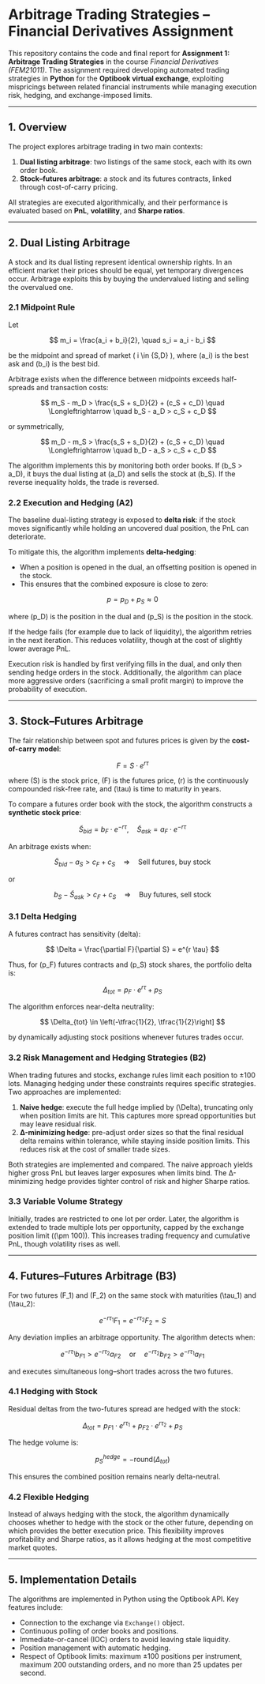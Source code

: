 # Arbitrage Trading Strategies – Financial Derivatives Assignment  

This repository contains the code and final report for **Assignment 1: Arbitrage Trading Strategies** in the course *Financial Derivatives (FEM21011)*. The assignment required developing automated trading strategies in **Python** for the **Optibook virtual exchange**, exploiting mispricings between related financial instruments while managing execution risk, hedging, and exchange-imposed limits.  

---

## 1. Overview  

The project explores arbitrage trading in two main contexts:  

1. **Dual listing arbitrage**: two listings of the same stock, each with its own order book.  
2. **Stock–futures arbitrage**: a stock and its futures contracts, linked through cost-of-carry pricing.  

All strategies are executed algorithmically, and their performance is evaluated based on **PnL**, **volatility**, and **Sharpe ratios**.  

---

## 2. Dual Listing Arbitrage  

A stock and its dual listing represent identical ownership rights. In an efficient market their prices should be equal, yet temporary divergences occur. Arbitrage exploits this by buying the undervalued listing and selling the overvalued one.  

### 2.1 Midpoint Rule  

Let  

$$ m_i = \frac{a_i + b_i}{2}, \quad s_i = a_i - b_i $$  

be the midpoint and spread of market \( i \in \{S,D\} \), where \(a_i\) is the best ask and \(b_i\) is the best bid.  

Arbitrage exists when the difference between midpoints exceeds half-spreads and transaction costs:  

$$ 
m_S - m_D > \frac{s_S + s_D}{2} + (c_S + c_D) 
\quad \Longleftrightarrow \quad b_S - a_D > c_S + c_D 
$$  

or symmetrically,  

$$ 
m_D - m_S > \frac{s_S + s_D}{2} + (c_S + c_D) 
\quad \Longleftrightarrow \quad b_D - a_S > c_S + c_D 
$$  

The algorithm implements this by monitoring both order books. If \(b_S > a_D\), it buys the dual listing at \(a_D\) and sells the stock at \(b_S\). If the reverse inequality holds, the trade is reversed.  

### 2.2 Execution and Hedging (A2)  

The baseline dual-listing strategy is exposed to **delta risk**: if the stock moves significantly while holding an uncovered dual position, the PnL can deteriorate.  

To mitigate this, the algorithm implements **delta-hedging**:  
- When a position is opened in the dual, an offsetting position is opened in the stock.  
- This ensures that the combined exposure is close to zero:  

$$
p = p_D + p_S \approx 0
$$  

where \(p_D\) is the position in the dual and \(p_S\) is the position in the stock.  

If the hedge fails (for example due to lack of liquidity), the algorithm retries in the next iteration. This reduces volatility, though at the cost of slightly lower average PnL.  

Execution risk is handled by first verifying fills in the dual, and only then sending hedge orders in the stock. Additionally, the algorithm can place more aggressive orders (sacrificing a small profit margin) to improve the probability of execution.  

---

## 3. Stock–Futures Arbitrage  

The fair relationship between spot and futures prices is given by the **cost-of-carry model**:  

$$
F = S \cdot e^{r \tau}
$$  

where \(S\) is the stock price, \(F\) is the futures price, \(r\) is the continuously compounded risk-free rate, and \(\tau\) is time to maturity in years.  

To compare a futures order book with the stock, the algorithm constructs a **synthetic stock price**:  

$$
\tilde{S}_{bid} = b_F \cdot e^{-r \tau}, 
\quad 
\tilde{S}_{ask} = a_F \cdot e^{-r \tau}
$$  

An arbitrage exists when:  

$$
\tilde{S}_{bid} - a_S > c_F + c_S 
\quad \Rightarrow \quad \text{Sell futures, buy stock}
$$  

or  

$$
b_S - \tilde{S}_{ask} > c_F + c_S 
\quad \Rightarrow \quad \text{Buy futures, sell stock}
$$  

### 3.1 Delta Hedging  

A futures contract has sensitivity (delta):  

$$
\Delta = \frac{\partial F}{\partial S} = e^{r \tau}
$$  

Thus, for \(p_F\) futures contracts and \(p_S\) stock shares, the portfolio delta is:  

$$
\Delta_{tot} = p_F \cdot e^{r \tau} + p_S
$$  

The algorithm enforces near-delta neutrality:  

$$
\Delta_{tot} \in \left(-\tfrac{1}{2}, \tfrac{1}{2}\right]
$$  

by dynamically adjusting stock positions whenever futures trades occur.  

### 3.2 Risk Management and Hedging Strategies (B2)  

When trading futures and stocks, exchange rules limit each position to ±100 lots. Managing hedging under these constraints requires specific strategies. Two approaches are implemented:  

1. **Naive hedge**: execute the full hedge implied by \(\Delta\), truncating only when position limits are hit. This captures more spread opportunities but may leave residual risk.  
2. **Δ-minimizing hedge**: pre-adjust order sizes so that the final residual delta remains within tolerance, while staying inside position limits. This reduces risk at the cost of smaller trade sizes.  

Both strategies are implemented and compared. The naive approach yields higher gross PnL but leaves larger exposures when limits bind. The Δ-minimizing hedge provides tighter control of risk and higher Sharpe ratios.  

### 3.3 Variable Volume Strategy  

Initially, trades are restricted to one lot per order. Later, the algorithm is extended to trade multiple lots per opportunity, capped by the exchange position limit (\(\pm 100\)). This increases trading frequency and cumulative PnL, though volatility rises as well.  

---

## 4. Futures–Futures Arbitrage (B3)  

For two futures \(F_1\) and \(F_2\) on the same stock with maturities \(\tau_1\) and \(\tau_2\):  

$$
e^{-r \tau_1} F_1 = e^{-r \tau_2} F_2 = S
$$  

Any deviation implies an arbitrage opportunity. The algorithm detects when:  

$$
e^{-r \tau_1} b_{F1} > e^{-r \tau_2} a_{F2}
\quad \text{or} \quad 
e^{-r \tau_2} b_{F2} > e^{-r \tau_1} a_{F1}
$$  

and executes simultaneous long–short trades across the two futures.  

### 4.1 Hedging with Stock  

Residual deltas from the two-futures spread are hedged with the stock:  

$$
\Delta_{tot} = p_{F1} \cdot e^{r \tau_1} + p_{F2} \cdot e^{r \tau_2} + p_S
$$  

The hedge volume is:  

$$
p_S^{hedge} = -\text{round}(\Delta_{tot})
$$  

This ensures the combined position remains nearly delta-neutral.  

### 4.2 Flexible Hedging  

Instead of always hedging with the stock, the algorithm dynamically chooses whether to hedge with the stock or the other future, depending on which provides the better execution price. This flexibility improves profitability and Sharpe ratios, as it allows hedging at the most competitive market quotes.  

---

## 5. Implementation Details  

The algorithms are implemented in Python using the Optibook API. Key features include:  

- Connection to the exchange via `Exchange()` object.  
- Continuous polling of order books and positions.  
- Immediate-or-cancel (IOC) orders to avoid leaving stale liquidity.  
- Position management with automatic hedging.  
- Respect of Optibook limits: maximum ±100 positions per instrument, maximum 200 outstanding orders, and no more than 25 updates per second.  

